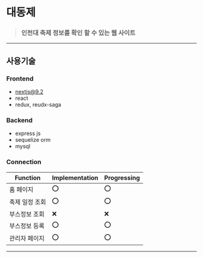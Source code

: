 # 대동제 

> ### 인천대 축제 정보를 확인 할 수 있는 웹 사이트
---
## 사용기술
### Frontend
* nextjs@9.2
* react
* redux, reudx-saga
### Backend
* express js
* sequelize orm
* mysql

### Connection

| Function                    | Implementation | Progressing |
| --------------------------- | ------------ | ------------ |
| 홈 페이지 | ⭕️      | ⭕️                                                         |
| 축제 일정 조회 | ⭕️     | ⭕️           |
| 부스정보 조회         | ❌      | ❌                                                        |
| 부스정보 등록 | ⭕️    | ⭕️                                                         |
| 관리자 페이지 | ⭕️      | ⭕️                                                         |

---
